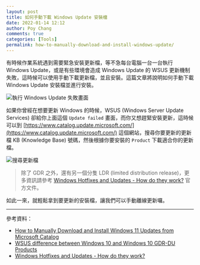 ```yaml
---
layout: post
title: 如何手動下載 Windows Update 安裝檔
date: 2022-01-14 12:12
author: Poy Chang
comments: true
categories: [Tools]
permalink: how-to-manually-download-and-install-windows-update/
---
```


有時候作業系統遇到需要緊急安裝更新檔，等不急每台電腦一台一台執行 Windows Update，或是有些環境會造成 Windows Update 的 WSUS 更新機制失敗，這時候可以使用手動下載更新檔，並且安裝。這篇文章將說明如何手動下載 Windows Update 安裝檔並進行安裝。

![執行 Windows Update 失敗畫面](https://i.imgur.com/l3QifUe.png)

如果你曾經在想要更新 Windows 的時候，WSUS (Windows Server Update Services) 卻給你上面這個 `Update failed` 畫面，而你又想趕緊安裝更新，這時候可以到 [https://www.catalog.update.microsoft.com/](https://www.catalog.update.microsoft.com/) 這個網站，搜尋你要更新的更新檔 KB (Knowledge Base) 號碼，然後根據你要安裝的 `Product` 下載適合你的更新檔。

![搜尋更新檔](https://i.imgur.com/V8P2DBq.png)

>除了 GDR 之外，還有另一個分隻 LDR (limited distribution release)，更多資訊請參考 [Windows Hotfixes and Updates - How do they work?](https://docs.microsoft.com/en-us/archive/blogs/ntdebugging/windows-hotfixes-and-updates-how-do-they-work) 官方文件。

如此一來，就輕鬆拿到要更新的安裝檔，讓我們可以手動離線更新囉。

----------

參考資料：

* [How to Manually Download and Install Windows 11 Updates from Microsoft Catalog](https://allthings.how/how-to-manually-download-and-install-windows-11-updates-from-microsoft-catalogue/)
* [WSUS difference between Windows 10 and Windows 10 GDR-DU Products](https://serverfault.com/questions/823055/wsus-difference-between-windows-10-and-windows-10-gdr-du-products)
* [Windows Hotfixes and Updates - How do they work?](https://docs.microsoft.com/en-us/archive/blogs/ntdebugging/windows-hotfixes-and-updates-how-do-they-work)
